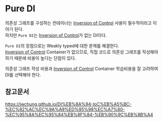 # Pure DI

의존성 그래프를 구성하는 컨테이너는 [Inversion of Control](inversion-of-control.md) 사용이 필수적이라고 이야기 된다.  
하지만 `Pure DI`는 [Inversion of Control](inversion-of-control.md)가 없는 DI이다.

`Pure DI`의 장점으로는 Weakly typed에 대한 문제를 해결한다.  
[Inversion of Control](inversion-of-control.md) Container가 없으므로,
직접 코드로 의존성 그래프를 작성해야 하기 때문에 비용이 높다는 단점이 있다.

의존성 그래프 작성 비용과 [Inversion of Control](inversion-of-control.md) Container 학습비용을 잘 고려하여 DI를 선택해야 한다.

## 참고문서

https://jwchung.github.io/DI%EB%8A%94-IoC%EB%A5%BC-%EC%82%AC%EC%9A%A9%ED%95%98%EC%A7%80-%EC%95%8A%EC%95%84%EB%8F%84-%EB%90%9C%EB%8B%A4
